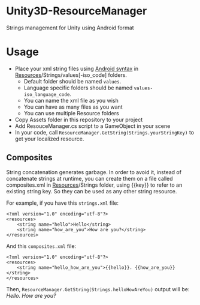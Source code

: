 # Unity3D-ResourceManager
Strings management for Unity using Android format

# Usage
* Place your xml string files using [Android syntax](http://developer.android.com/intl/es/guide/topics/resources/string-resource.html) in [Resources](http://wiki.unity3d.com/index.php/Special_Folder_Names_in_your_Assets_Folder#.22Resources.22)/Strings/values[-iso_code] folders. 
  * Default folder should be named `values`. 
  * Language specific folders should be named `values-iso_language_code`.
  * You can name the xml file as you wish
  * You can have as many files as you want
  * You can use multiple Resource folders
* Copy Assets folder in this repository to your project
* Add ResouceManager.cs script to a GameObject in your scene
* In your code, call `ResourceManager.GetString(Strings.yourStringKey)` to get your localized resource.

## Composites
String concatenation generates garbage. In order to avoid it, instead of concatenate strings at runtime, you can create them on a file called composites.xml in [Resources](http://wiki.unity3d.com/index.php/Special_Folder_Names_in_your_Assets_Folder#.22Resources.22)/Strings folder, using {{key}} to refer to an existing string key. So they can be used as any other string resource.

For example, if you have this `strings.xml` file:
```
<?xml version="1.0" encoding="utf-8"?>
<resources>
    <string name="hello">Hello</string>
    <string name="how_are_you">How are you?</string>
</resources>
```

And this `composites.xml` file:
```
<?xml version="1.0" encoding="utf-8"?>
<resources>
    <string name="hello_how_are_you">{{hello}}. {{how_are_you}}</string>
</resources>
```

Then, `ResourceManager.GetString(Strings.helloHowAreYou)` output will be: *Hello. How are you?*
